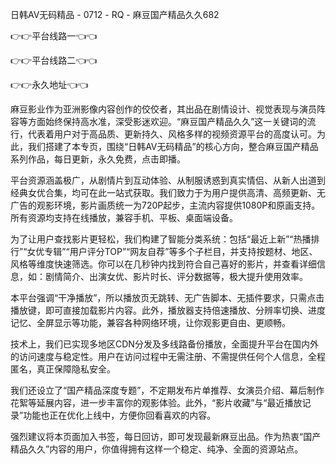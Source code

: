 日韩AV无码精品 - 0712 - RQ - 麻豆国产精品久久682

👉👉平台线路一👈👈

👉👉平台线路二👈👈

👉👉永久地址👈👈

麻豆影业作为亚洲影像内容创作的佼佼者，其出品在剧情设计、视觉表现与演员阵容等方面始终保持高水准，深受影迷欢迎。“麻豆国产精品久久”这一关键词的流行，代表着用户对于高品质、更新持久、风格多样的视频资源平台的高度认可。为此，我们搭建了本专页，围绕“日韩AV无码精品”的核心方向，整合麻豆国产精品系列作品，每日更新，永久免费，点击即播。

平台资源涵盖极广，从剧情片到互动体验、从制服诱惑到真实情侣、从新人出道到经典女优合集，均可在此一站式获取。我们致力于为用户提供高清、高频更新、无广告的观影环境，影片画质统一为720P起步，主流内容提供1080P和原画支持。所有资源均支持在线播放，兼容手机、平板、桌面端设备。

为了让用户查找影片更轻松，我们构建了智能分类系统：包括“最近上新”“热播排行”“女优专辑”“用户评分TOP”“网友自荐”等多个子栏目，并支持按题材、地区、风格等维度快速筛选。你可以在几秒钟内找到符合自己喜好的影片，并查看详细信息，如：剧情简介、出演女优、影片时长、评分数据等，极大提升使用效率。

本平台强调“干净播放”，所以播放页无跳转、无广告脚本、无插件要求，只需点击播放键，即可直接加载影片内容。此外，播放器支持倍速播放、分辨率切换、进度记忆、全屏显示等功能，兼容各种网络环境，让你观影更自由、更顺畅。

技术上，我们已实现多地区CDN分发及多线路备份播放，全面提升平台在国内外的访问速度与稳定性。用户在访问过程中无需注册、不需提供任何个人信息，全程匿名，真正保障隐私安全。

我们还设立了“国产精品深度专题”，不定期发布片单推荐、女演员介绍、幕后制作花絮等延展内容，进一步丰富你的观影体验。此外，“影片收藏”与“最近播放记录”功能也正在优化上线中，方便你回看喜欢的内容。

强烈建议将本页面加入书签，每日回访，即可发现最新麻豆出品。作为热衷“国产精品久久”内容的用户，你值得拥有这样一个稳定、纯净、全面的资源站点。

